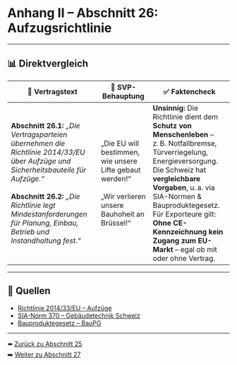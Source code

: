 # Anhang II – Abschnitt 26: Aufzugsrichtlinie

---

## 📊 Direktvergleich

| 📜 **Vertragstext** | 🧨 **SVP-Behauptung** | ✅ **Faktencheck** |
|---------------------|-----------------------|--------------------|
| **Abschnitt 26.1:** _„Die Vertragsparteien übernehmen die Richtlinie 2014/33/EU über Aufzüge und Sicherheitsbauteile für Aufzüge.“_ <br><br> **Abschnitt 26.2:** _„Die Richtlinie legt Mindestanforderungen für Planung, Einbau, Betrieb und Instandhaltung fest.“_ | „Die EU will bestimmen, wie unsere Lifte gebaut werden!“ <br><br> „Wir verlieren unsere Bauhoheit an Brüssel!“ | **Unsinnig:** Die Richtlinie dient dem **Schutz von Menschenleben** – z. B. Notfallbremse, Türverriegelung, Energieversorgung. <br> Die Schweiz hat **vergleichbare Vorgaben**, u. a. via SIA-Normen & Bauproduktegesetz. <br> Für Exporteure gilt: **Ohne CE-Kennzeichnung kein Zugang zum EU-Markt** – egal ob mit oder ohne Vertrag. |

---

## 🔗 Quellen

- [Richtlinie 2014/33/EU – Aufzüge](https://eur-lex.europa.eu/legal-content/DE/TXT/?uri=CELEX:32014L0033)
- [SIA-Norm 370 – Gebäudetechnik Schweiz](https://www.sia.ch/)
- [Bauproduktegesetz – BauPG](https://www.fedlex.admin.ch/)

---

⬅️ [Zurück zu Abschnitt 25](abschnitt_25.md)  
➡️ [Weiter zu Abschnitt 27](abschnitt_27.md)
